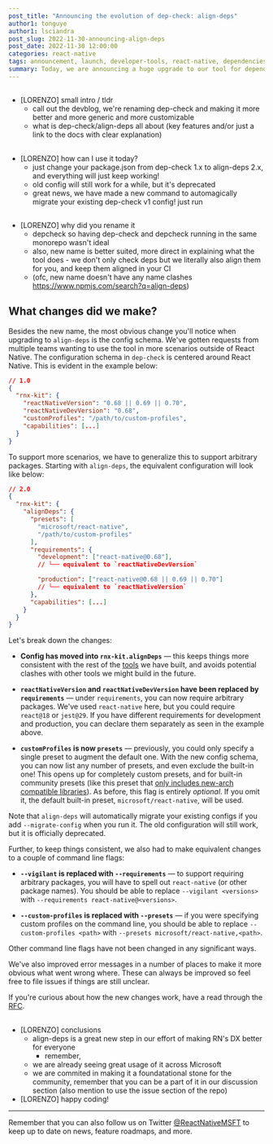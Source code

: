```yaml
---
post_title: "Announcing the evolution of dep-check: align-deps"
author1: tonguye
author1: lsciandra
post_slug: 2022-11-30-announcing-align-deps
post_date: 2022-11-30 12:00:00
categories: react-native
tags: announcement, launch, developer-tools, react-native, dependencies
summary: Today, we are announcing a huge upgrade to our tool for dependencies alignment - formerly known as dep-check, its 2.0 version brings big changes and a rename; let's all welcome align-deps!
---
```


##

- [LORENZO] small intro / tldr
  - call out the devblog, we're renaming dep-check and making it more better and more generic and more customizable
  - what is dep-check/align-deps all about (key features and/or just a link to the docs with clear explanation)

##

- [LORENZO] how can I use it today?
  - just change your package.json from dep-check 1.x to align-deps 2.x, and everything will just keep working!
  - old config will still work for a while, but it's deprecated
  - great news, we have made a new command to automagically migrate your existing dep-check v1 config! just run <command>

##

- [LORENZO] why did you rename it
  - depcheck so having dep-check and depcheck running in the same monorepo wasn't ideal
  - also, new name is better suited, more direct in explaining what the tool does - we don't only check deps but we literally also align them for you, and keep them aligned in your CI
  - (ofc, new name doesn't have any name clashes https://www.npmjs.com/search?q=align-deps)

## What changes did we make?

Besides the new name, the most obvious change you'll notice when upgrading to `align-deps` is the config schema. We've gotten requests from multiple teams wanting to use the tool in more scenarios outside of React Native. The configuration schema in `dep-check` is centered around React Native. This is evident in the example below:

```json
// 1.0
{
  "rnx-kit": {
    "reactNativeVersion": "0.68 || 0.69 || 0.70",
    "reactNativeDevVersion": "0.68",
    "customProfiles": "/path/to/custom-profiles",
    "capabilities": [...]
  }
}
```

To support more scenarios, we have to generalize this to support arbitrary packages. Starting with `align-deps`, the equivalent configuration will look like below:

```json
// 2.0
{
  "rnx-kit": {
    "alignDeps": {
      "presets": [
        "microsoft/react-native",
        "/path/to/custom-profiles"
      ],
      "requirements": {
        "development": ["react-native@0.68"],
        // └── equivalent to `reactNativeDevVersion`

        "production": ["react-native@0.68 || 0.69 || 0.70"]
        // └── equivalent to `reactNativeVersion`
      },
      "capabilities": [...]
    }
  }
}
```

Let's break down the changes:

- **Config has moved into `rnx-kit.alignDeps`** — this keeps things more consistent with the rest of the [tools](https://microsoft.github.io/rnx-kit/docs/tools/overview) we have built, and avoids potential clashes with other tools we might build in the future.

- **`reactNativeVersion` and `reactNativeDevVersion` have been replaced by `requirements`** — under `requirements`, you can now require arbitrary packages. We've used `react-native` here, but you could require `react@18` or `jest@29`. If you have different requirements for development and production, you can declare them separately as seen in the example above.

- **`customProfiles` is now `presets`** — previously, you could only specify a single preset to augment the default one. With the new config schema, you can now list any number of presets, and even exclude the built-in one! This opens up for completely custom presets, and for built-in community presets (like this preset that [only includes new-arch compatible libraries](https://github.com/microsoft/rnx-kit/pull/1877)). As before, this flag is entirely _optional_. If you omit it, the default built-in preset, `microsoft/react-native`, will be used.

Note that `align-deps` will automatically migrate your existing configs if you add `--migrate-config` when you run it. The old configuration will still work, but it is officially deprecated.

Further, to keep things consistent, we also had to make equivalent changes to a couple of command line flags:

- **`--vigilant` is replaced with `--requirements`** — to support requiring arbitrary packages, you will have to spell out `react-native` (or other package names). You should be able to replace `--vigilant <versions>` with `--requirements react-native@<versions>`.

- **`--custom-profiles` is replaced with `--presets`** — if you were specifying custom profiles on the command line, you should be able to replace `--custom-profiles <path>` with `--presets microsoft/react-native,<path>`.

Other command line flags have not been changed in any significant ways.

We've also improved error messages in a number of places to make it more obvious what went wrong where. These can always be improved so feel free to file issues if things are still unclear.

If you're curious about how the new changes work, have a read through the [RFC](https://github.com/microsoft/rnx-kit/blob/rfcs/text/0001-dep-check-v2.md#summary).

##

- [LORENZO] conclusions
  - align-deps is a great new step in our effort of making RN's DX better for everyone
    - remember, <call to action to upgrade again>
  - we are already seeing great usage of it across Microsoft
  - we are commited in making it a foundatational stone for the community, remember that you can be a part of it in our discussion section (also mention to use the issue section of the repo)
- [LORENZO] happy coding!

---

Remember that you can also follow us on Twitter [@ReactNativeMSFT](https://twitter.com/reactnativemsft) to keep up to date on news, feature roadmaps, and more.
